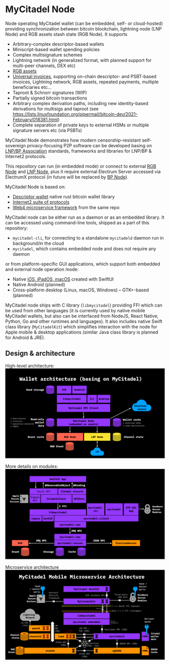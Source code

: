 # MyCitadel Node

Node operating MyCitadel wallet (can be embedded, self- or cloud-hosted) 
providing synchronization between bitcoin blockchain, lightning node (LNP Node)
and RGB assets stash state (RGB Node). It supports
- Arbitrary-complex descriptor-based wallets
- Miniscript-based wallet spending policies
- Complex multisignature schemes
- Lightning network (in generalized format, with planned support for
  multi-peer channels, DEX etc)
- [RGB assets](https://www.rgbfaq.com/faq/untitled)
- [Universal invoices](https://github.com/LNP-BP/FAQ/blob/master/Presentation%20slides/Universal%20LNP-BP%20invoices.pdf), 
  supporting on-chain descriptor- and PSBT-based invoices, Lightning network,
  RGB assets, repeated payments, multiple beneficiaries etc...
- Taproot & Schnorr signatures (WIP)
- Partially signed bitcoin transactions
- Arbitrary complex derivation paths, including new identity-based
  derivations for multisigs and taproot 
  (see https://lists.linuxfoundation.org/pipermail/bitcoin-dev/2021-February/018381.html)
- Complete separation of private keys to external HSMs or multiple signature
  servers etc (via PSBTs)

MyCitadel Node demonstrates how modern censorship-resistant self-sovereign 
privacy-focusing P2P software can be developed basing on
[LNP/BP Association](https://github.com/LNP-BP) standards, frameworks and
libraries for LNP/BP & Internet2 protocols.
  
This repository can run (in embedded mode) or connect to external 
[RGB Node](https://github.com/rgb-org/rgb-node) and 
[LNP Node](https://github.com/LNP-BP/lnp-node), plus it require
external Electrum Server accessed via ElectrumX protocol (in future will be
replaced by [BP Node](https://github.com/LNP-BP/bp-node)).

MyCitadel Node is based on:
- [Descriptor wallet](https://github.com/LNP-BP/descriptor-wallet) native rust
  bitcoin wallet library
- [Internet2 suite of protocols](https://github.com/internet2-org/rust-internet2) 
- [Web4 microservice framework](https://crates.io/crates/microservices) from 
  the same repo

MyCitadel node can be either run as a daemon or as an embedded library. It can 
be accessed using command-line tools, shipped as a part of this repository:
- `mycitadel-cli`, for connecting to a standalone `mycitadeld` daemon run in 
  background/in the cloud
- `mycitadel`, which contains embedded node and does not require any daemon

or from platform-specific GUI applications, which support both embedded and
external node operation mode:
- Native [iOS, iPadOS, macOS](https://github.com/mycitadel/mycitadel-swiftui)
  created with SwiftUI
- Native Android (planned)
- Cross-platform desktop (Linux, macOS, Windows) – GTK+-based (planned)

MyCitadel node ships with C library (`libmycitadel`) providing FFI which 
can be used from other languages (it is currently used by native mobile
MyCitadel wallets, but also can be interfaced from NodeJS, React Native, 
Python, Go and other runtimes and languages). It also includes native
Swift class library (`MyCitadelKit`) which simplifies interaction with the
node for Apple mobile & desktop applications (similar Java class library is
planned for Android & JRE).

## Design & architecture

High-level architecture:
![Wallet architecture](doc/assets/architecture.png)

More details on modules:
![Wallet components](doc/assets/components.png)

Microservice architecture
![Microservices](doc/assets/microservices.png)
